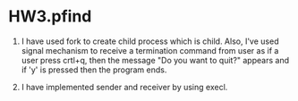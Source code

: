 # HW3.pfind
1. I have used fork to create child process which is child. Also, I've used signal mechanism to receive a termination command from user as if a user press crtl+q, then the message "Do you want to quit?" appears and if 'y' is pressed then the program ends. 

2. I have implemented sender and receiver by using execl.  
